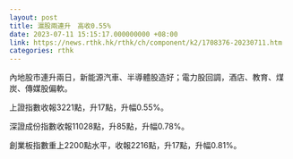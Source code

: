 ```yaml
---
layout: post
title: 滬股兩連升　高收0.55%
date: 2023-07-11 15:15:17.000000000 +08:00
link: https://news.rthk.hk/rthk/ch/component/k2/1708376-20230711.htm
categories: rthk
---
```


內地股市連升兩日，新能源汽車、半導體股造好；電力股回調，酒店、教育、煤炭、傳媒股偏軟。

上證指數收報3221點，升17點，升幅0.55%。

深證成份指數收報11028點，升85點，升幅0.78%。

創業板指數重上2200點水平，收報2216點，升17點，升幅0.81%。
